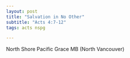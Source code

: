 ```yaml
---
layout: post
title: "Salvation in No Other"
subtitle: "Acts 4:7-12"
tags: acts nspg

---
```

North Shore Pacific Grace MB (North Vancouver)
